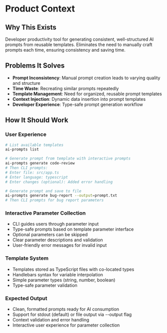 # Product Context

## Why This Exists

Developer productivity tool for generating consistent, well-structured AI prompts from reusable templates. Eliminates the need to manually craft prompts each time, ensuring consistency and saving time.

## Problems It Solves

- **Prompt Inconsistency**: Manual prompt creation leads to varying quality and structure
- **Time Waste**: Recreating similar prompts repeatedly
- **Template Management**: Need for organized, reusable prompt templates
- **Context Injection**: Dynamic data insertion into prompt templates
- **Developer Experience**: Type-safe prompt generation workflow

## How It Should Work

### User Experience

```bash
# List available templates
ai-prompts list

# Generate prompt from template with interactive prompts
ai-prompts generate code-review
# Then CLI prompts:
# Enter file: src/app.ts
# Enter language: typescript
# Enter changes (optional): Added error handling

# Generate prompt and save to file
ai-prompts generate bug-report --output=prompt.txt
# Then CLI prompts for bug report parameters
```

### Interactive Parameter Collection

- CLI guides users through parameter input
- Type-safe prompts based on template parameter interface
- Optional parameters can be skipped
- Clear parameter descriptions and validation
- User-friendly error messages for invalid input

### Template System

- Templates stored as TypeScript files with co-located types
- Handlebars syntax for variable interpolation
- Simple parameter types (string, number, boolean)
- Type-safe parameter validation

### Expected Output

- Clean, formatted prompts ready for AI consumption
- Support for stdout (default) or file output via --output flag
- Context validation and error handling
- Interactive user experience for parameter collection
